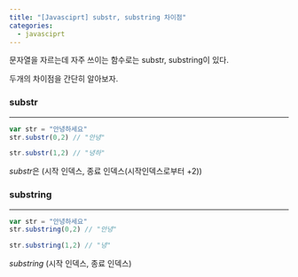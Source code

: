 ```yaml
---
title: "[Javasciprt] substr, substring 차이점"
categories: 
  - javasciprt
---
```


문자열을 자르는데 자주 쓰이는 함수로는 substr, substring이 있다.

두개의 차이점을 간단히 알아보자.

### substr
---
```javascript
var str = "안녕하세요"
str.substr(0,2) // "안녕"

str.substr(1,2) // "녕하"
```
*substr*은 (시작 인덱스, 종료 인덱스(시작인덱스로부터 +2))

### substring
---
```javascript
var str = "안녕하세요"
str.substring(0,2) // "안녕"

str.substring(1,2) // "녕"
```
*substring* (시작 인덱스, 종료 인덱스)
